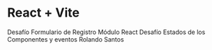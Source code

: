 # React + Vite

Desafío Formulario de Registro
Módulo React
Desafío Estados de los Componentes y eventos
Rolando Santos
